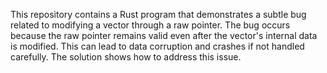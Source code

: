 This repository contains a Rust program that demonstrates a subtle bug related to modifying a vector through a raw pointer. The bug occurs because the raw pointer remains valid even after the vector's internal data is modified. This can lead to data corruption and crashes if not handled carefully. The solution shows how to address this issue.
